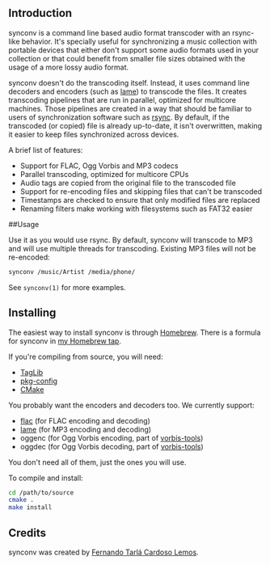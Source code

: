 ## Introduction

synconv is a command line based audio format transcoder with an rsync-like behavior. It's specially useful for synchronizing a music collection with portable devices that either don't support some audio formats used in your collection or that could benefit from smaller file sizes obtained with the usage of a more lossy audio format.

synconv doesn't do the transcoding itself. Instead, it uses command line decoders and encoders (such as [lame][]) to transcode the files. It creates transcoding pipelines that are run in parallel, optimized for multicore machines. Those pipelines are created in a way that should be familiar to users of synchronization software such as [rsync][]. By default, if the transcoded (or copied) file is already up-to-date, it isn't overwritten, making it easier to keep files synchronized across devices.

[lame]: http://lame.sourceforge.net/
[rsync]: http://www.samba.org/ftp/rsync/rsync.html

A brief list of features:

* Support for FLAC, Ogg Vorbis and MP3 codecs
* Parallel transcoding, optimized for multicore CPUs
* Audio tags are copied from the original file to the transcoded file
* Support for re-encoding files and skipping files that can't be transcoded
* Timestamps are checked to ensure that only modified files are replaced
* Renaming filters make working with filesystems such as FAT32 easier

##Usage

Use it as you would use rsync. By default, synconv will transcode to MP3 and will use multiple threads for transcoding. Existing MP3 files will not be re-encoded:

```sh
synconv /music/Artist /media/phone/
```

See `synconv(1)` for more examples.

## Installing

The easiest way to install synconv is through [Homebrew][]. There is a formula for synconv in [my Homebrew tap][tap].

[homebrew]: http://mxcl.github.com/homebrew/
[tap]: https://github.com/fernandotcl/homebrew-fernandotcl

If you're compiling from source, you will need:

* [TagLib][]
* [pkg-config][]
* [CMake][]

[taglib]: http://taglib.github.com/
[pkg-config]: http://www.freedesktop.org/wiki/Software/pkg-config
[cmake]: http://www.cmake.org/

You probably want the encoders and decoders too. We currently support:

* [flac] (for FLAC encoding and decoding)
* [lame] (for MP3 encoding and decoding)
* oggenc (for Ogg Vorbis encoding, part of [vorbis-tools])
* oggdec (for Ogg Vorbis decoding, part of [vorbis-tools])

[flac]: http://flac.sourceforge.net/
[lame]: http://lame.sourceforge.net/
[vorbis-tools]: http://www.vorbis.com/

You don't need all of them, just the ones you will use.

To compile and install:

```sh
cd /path/to/source
cmake .
make install
```

## Credits

synconv was created by [Fernando Tarlá Cardoso Lemos](mailto:fernandotcl@gmail.com).
